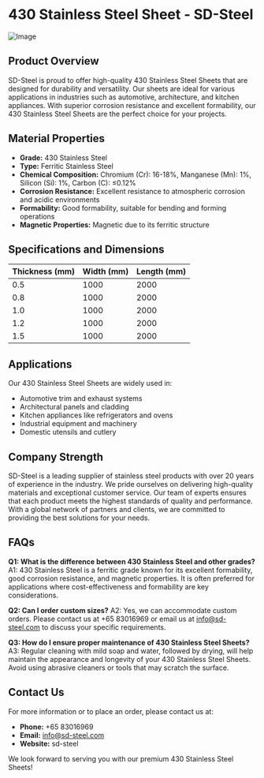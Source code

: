 # 430 Stainless Steel Sheet - SD-Steel

![Image](https://github.com/user-attachments/assets/2567258e-e124-4816-932d-1809bd27ef0b)

## Product Overview

SD-Steel is proud to offer high-quality 430 Stainless Steel Sheets that are designed for durability and versatility. Our sheets are ideal for various applications in industries such as automotive, architecture, and kitchen appliances. With superior corrosion resistance and excellent formability, our 430 Stainless Steel Sheets are the perfect choice for your projects.

## Material Properties

- **Grade:** 430 Stainless Steel
- **Type:** Ferritic Stainless Steel
- **Chemical Composition:** Chromium (Cr): 16-18%, Manganese (Mn): 1%, Silicon (Si): 1%, Carbon (C): ≤0.12%
- **Corrosion Resistance:** Excellent resistance to atmospheric corrosion and acidic environments
- **Formability:** Good formability, suitable for bending and forming operations
- **Magnetic Properties:** Magnetic due to its ferritic structure

## Specifications and Dimensions

| Thickness (mm) | Width (mm) | Length (mm) |
|----------------|------------|-------------|
| 0.5            | 1000       | 2000        |
| 0.8            | 1000       | 2000        |
| 1.0            | 1000       | 2000        |
| 1.2            | 1000       | 2000        |
| 1.5            | 1000       | 2000        |

## Applications

Our 430 Stainless Steel Sheets are widely used in:

- Automotive trim and exhaust systems
- Architectural panels and cladding
- Kitchen appliances like refrigerators and ovens
- Industrial equipment and machinery
- Domestic utensils and cutlery

## Company Strength

SD-Steel is a leading supplier of stainless steel products with over 20 years of experience in the industry. We pride ourselves on delivering high-quality materials and exceptional customer service. Our team of experts ensures that each product meets the highest standards of quality and performance. With a global network of partners and clients, we are committed to providing the best solutions for your needs.

## FAQs

**Q1: What is the difference between 430 Stainless Steel and other grades?**
A1: 430 Stainless Steel is a ferritic grade known for its excellent formability, good corrosion resistance, and magnetic properties. It is often preferred for applications where cost-effectiveness and formability are key considerations.

**Q2: Can I order custom sizes?**
A2: Yes, we can accommodate custom orders. Please contact us at +65 83016969 or email us at info@sd-steel.com to discuss your specific requirements.

**Q3: How do I ensure proper maintenance of 430 Stainless Steel Sheets?**
A3: Regular cleaning with mild soap and water, followed by drying, will help maintain the appearance and longevity of your 430 Stainless Steel Sheets. Avoid using abrasive cleaners or tools that may scratch the surface.

## Contact Us

For more information or to place an order, please contact us at:
- **Phone:** +65 83016969
- **Email:** info@sd-steel.com
- **Website:**  sd-steel

We look forward to serving you with our premium 430 Stainless Steel Sheets!